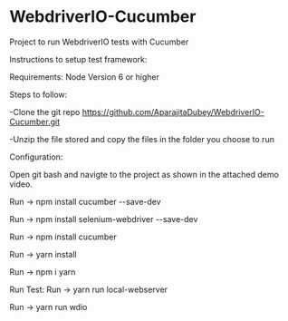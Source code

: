 # WebdriverIO-Cucumber
Project to run WebdriverIO tests with Cucumber

Instructions to setup test framework:

Requirements: Node Version 6 or higher

Steps to follow: 

-Clone the git repo https://github.com/AparajitaDubey/WebdriverIO-Cucumber.git

-Unzip the file stored and copy the files in the folder you choose to run

Configuration:

Open git bash and navigte to the project as shown in the attached demo video.

Run -> npm install cucumber --save-dev

Run -> npm install selenium-webdriver --save-dev

Run -> npm install cucumber

Run -> yarn install

Run -> npm i yarn

Run Test:
Run -> yarn run local-webserver

Run -> yarn run wdio
